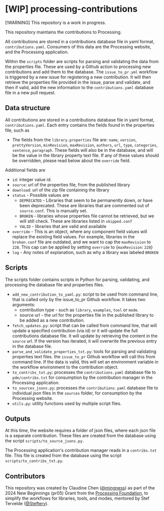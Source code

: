 # [WIP] processing-contributions

[!WARNING]
This repository is a work in progress.

This repository maintains the contributions to Processing.

All contributions are stored in a contributions database file in yaml format, `contributions.yaml`.
Consumers of this data are the Processing website, and the Processing application.

Within the `scripts` folder are scripts for parsing and validating the data from the 
properties file. These are used by a Github action to processing new contributions and add them to the
database. The `issue_to_pr.yml` workflow is triggered by a new issue for registering a new contribution.
It will then retrieve the properties file provided in the issue, parse and validate, and then if valid,
add the new information to the `contributions.yaml` database file in a new pull request.

## Data structure
All contributions are stored in a contributions database file in yaml format, `contributions.yaml`.
Each entry contains the fields found in the properties file, such as
* The fields from the `library.properties` file are: `name`, `version`, `prettyVersion`, 
`minRevision`, `maxRevision`, `authors`, `url`, `type`, `categories`, `sentence`, `paragraph`. These
fields will also be in the database, and will be the value in the library property text file. If
any of these values should be overridden, please read below about the `override` field.

Additional fields are
* `id`: integer value id. 
* `source`: url of the properties file, from the published library
* `download`: url of the zip file containing the library
* `status` - Possible values are 
   * `DEPRECATED` - Libraries that seem to be permanently down, or have been deprecated. 
   These are libraries that are commented out of `source.conf`. This is manually set.
   * `BROKEN` - libraries whose properties file cannot be retrieved, but we will still check. 
   These are libraries listed in `skipped.conf`
   * `VALID` - libraries that are valid and available
* `override` - This is an object, where any component field values will replace the existing field values. For example, libraries in the `broken.conf` file are outdated, and we want to cap the
`maxRevision` to `228`. This cap can be applied by setting `override` to {`maxRevision`: `228`}
* `log` - Any notes of explanation, such as why a library was labeled `BROKEN`

## Scripts
The scripts folder contains scripts in Python for parsing, validating, and processing the database 
file and properties files.

* `add_new_contribution_to_yaml.py`: script to be used from command line, that is called only by the 
issue_to_pr Github workflow. It takes two arguments:
  * contribution type - such as `library`, `examples`, `tool` or `mode`.
  * source url - the url for the properties file in the published library to be added as a new contribution.
* `fetch_updates.py`: script that can be called from command line, that will update a specified contribution (via id)
or it will update the full contributions database file. It will update by retrieving the content in the `source` url.
If the version has iterated, it will overwrite the previous entry in the database file.
* `parse_and_validate_properties_txt.py`: tools for parsing and validating properties text files. the `issue_to_pr`
Github workflow will call this from command line. If the data is valid, this will set an environment variable in 
the workflow environment to the contribution object.
* `to_contribs_txt.py`: processes the `contributions.yaml` database file to `pde/contribs.txt` for consumption
by the contribution manager in the Processing application.
* `to_sources_jsons.py`: processes the `contributions.yaml` database file to individual json files in the `sources` 
folder, for consumption by the Processing website.
* `utils.py`: utility functions used by multiple script files.


## Outputs

At this time, the website requires a folder of json files, where each json file is a separate 
contribution. These files are created from the database using the script `scripts/to_source_jsons.py`.

The Processing application's contribution manager reads in a `contribs.txt` file.
This file is created from the database using the script `scripts/to_contribs_txt.py`.


## Contributors

This repository was created by Claudine Chen ([@mingness](https://github.com/mingness)) as part of the 
2024 New Beginnings (pr05) Grant from the [Processing Foundation](https://github.com/processing), to simplify the
workflows for libraries, tools, and modes, mentored by Stef Tervelde ([@Stefterv](https://github.com/stefterv)).
